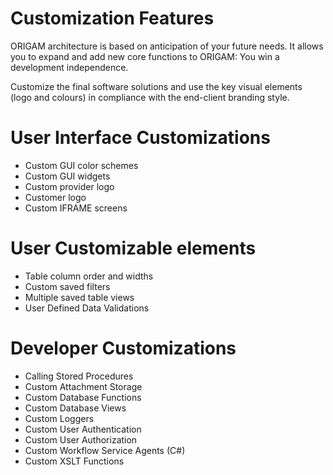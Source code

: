 # Customization Features

ORIGAM architecture is based on anticipation of your future needs. It allows you to expand and add new core functions to ORIGAM: You win a development independence.

Customize the final software solutions and use the key visual elements (logo and colours) in compliance with the end-client branding style.

# User Interface Customizations

-   Custom GUI color schemes
-   Custom GUI widgets
-   Custom provider logo
-   Customer logo
-   Custom IFRAME screens

# User Customizable elements

-   Table column order and widths
-   Custom saved filters
-   Multiple saved table views
-   User Defined Data Validations

# Developer Customizations

-   Calling Stored Procedures
-   Custom Attachment Storage
-   Custom Database Functions
-   Custom Database Views
-   Custom Loggers
-   Custom User Authentication
-   Custom User Authorization
-   Custom Workflow Service Agents (C#)
-   Custom XSLT Functions

